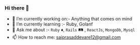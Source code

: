 ### Hi there 👋

- 🔭 I’m currently working on:- Anything that comes on mind
- 🌱 I’m currently learning :- Ruby, Golanf
- 💬 Ask me about :- `Ruby` ♦️, `Rails` 🛤️ , `ReactJs`, `MongoDb`, `Mysql`
- 📫 How to reach me: saiprasaddevare12@gmail.com
